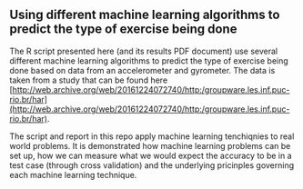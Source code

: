 ## Using different machine learning algorithms to predict the type of exercise being done

The R script presented here (and its results PDF document) use several different machine learning algorithms to predict the type of exercise being done based on data from an accelerometer and gyrometer. The data is taken from a study that can be found here [http://web.archive.org/web/20161224072740/http:/groupware.les.inf.puc-rio.br/har](http://web.archive.org/web/20161224072740/http:/groupware.les.inf.puc-rio.br/har). 

The script and report in this repo apply machine learning tenchiqnies to real world problems. It is demonstrated how machine learning problems can be set up, how we can measure what we would expect the accuracy to be in a test case (through cross validation) and the underlying pricinples governing each machine learning technique.
